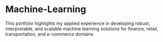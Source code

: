 # Machine-Learning
This portfolio highlights my applied experience in developing robust, interpretable, and scalable machine learning solutions for finance, retail, transportation, and e-commerce domains
